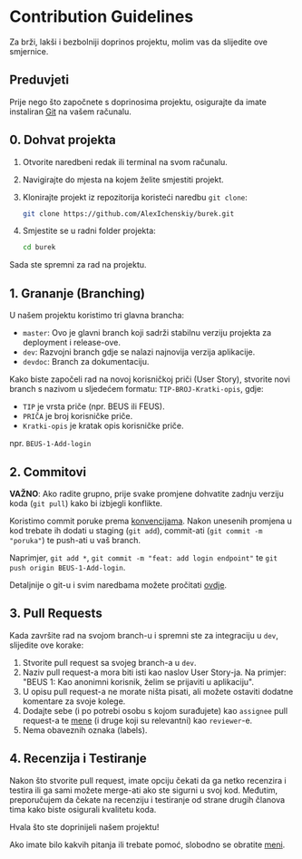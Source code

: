 # Contribution Guidelines

Za brži, lakši i bezbolniji doprinos projektu, molim vas da slijedite ove smjernice.

## Preduvjeti

Prije nego što započnete s doprinosima projektu, osigurajte da imate instaliran [Git](https://git-scm.com/downloads) na vašem računalu.

## 0. Dohvat projekta

1. Otvorite naredbeni redak ili terminal na svom računalu.
2. Navigirajte do mjesta na kojem želite smjestiti projekt.
3. Klonirajte projekt iz repozitorija koristeći naredbu `git clone`:

    ```bash
    git clone https://github.com/AlexIchenskiy/burek.git
    ```
4. Smjestite se u radni folder projekta:

    ```bash
    cd burek
    ```
    
Sada ste spremni za rad na projektu.

## 1. Grananje (Branching)

U našem projektu koristimo tri glavna brancha:

- `master`: Ovo je glavni branch koji sadrži stabilnu verziju projekta za deployment i release-ove.
- `dev`: Razvojni branch gdje se nalazi najnovija verzija aplikacije.
- `devdoc`: Branch za dokumentaciju.

Kako biste započeli rad na novoj korisničkoj priči (User Story), stvorite novi branch s nazivom u sljedećem formatu: `TIP-BROJ-Kratki-opis`, gdje:
- `TIP` je vrsta priče (npr. BEUS ili FEUS).
- `PRIČA` je broj korisničke priče.
- `Kratki-opis` je kratak opis korisničke priče.

npr. `BEUS-1-Add-login`

## 2. Commitovi

**VAŽNO**: Ako radite grupno, prije svake promjene dohvatite zadnju verziju koda (`git pull`) kako bi izbjegli konflikte.

Koristimo commit poruke prema [konvencijama](https://www.conventionalcommits.org/en/v1.0.0/). Nakon unesenih promjena u kod trebate ih dodati u staging (`git add`), commit-ati (`git commit -m "poruka"`) te push-ati u vaš branch.

Naprimjer, `git add *`, `git commit -m "feat: add login endpoint"` te `git push origin BEUS-1-Add-login`.

Detaljnije o git-u i svim naredbama možete pročitati [ovdje](https://www.freecodecamp.org/news/learn-the-basics-of-git-in-under-10-minutes-da548267cc91/).

## 3. Pull Requests

Kada završite rad na svojom branch-u i spremni ste za integraciju u `dev`, slijedite ove korake:

1. Stvorite pull request sa svojeg branch-a u `dev`.
2. Naziv pull request-a mora biti isti kao naslov User Story-ja. Na primjer: "BEUS 1: Kao anonimni korisnik, želim se prijaviti u aplikaciju".
3. U opisu pull request-a ne morate ništa pisati, ali možete ostaviti dodatne komentare za svoje kolege.
4. Dodajte sebe (i po potrebi osobu s kojom surađujete) kao `assignee` pull request-a te [mene](https://github.com/AlexIchenskiy) (i druge koji su relevantni) kao `reviewer`-e.
5. Nema obaveznih oznaka (labels).

## 4. Recenzija i Testiranje

Nakon što stvorite pull request, imate opciju čekati da ga netko recenzira i testira ili ga sami možete merge-ati ako ste sigurni u svoj kod. Međutim, preporučujem da čekate na recenziju i testiranje od strane drugih članova tima kako biste osigurali kvalitetu koda.

Hvala što ste doprinijeli našem projektu!

Ako imate bilo kakvih pitanja ili trebate pomoć, slobodno se obratite [meni](https://github.com/AlexIchenskiy).
